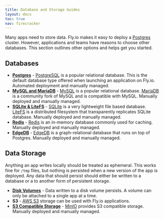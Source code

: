```yaml
---
title: Database and Storage Guides
layout: docs
toc: true
nav: firecracker
---
```


Many apps need to store data. Fly.io makes it easy to deploy a [Postgres](/docs/postgres) cluster. However, applications and teams have reasons to choose other databases. This section outlines other options and helps get you started.

## Databases

- **[Postgres](/docs/postgres)** - [PostgreSQL](https://www.postgresql.org/) is a popular relational database. This is the default database type offered when launching an application on Fly.io. Automated deployment and manually managed.
- **[MySQL and MariaDB](/docs/app-guides/mysql-on-fly/)** - [MySQL](https://www.mysql.com/) is a popular relational database. [MariaDB](https://mariadb.org/) is a community fork of MySQL and is compatible with MySQL. Manually deployed and manually managed.
- **[SQLite & LiteFS](/docs/litefs/)** - [SQLite](https://www.sqlite.org/index.html) is a very lightweight file based database. [LiteFS](/docs/litefs/) is a distributed filesystem that transparently replicates SQLite database. Manually deployed and manually managed.
- **[Redis](/docs/reference/redis/)** - [Redis](https://redis.io/) is an in-memory database commonly used for caching. Manually deployed and manually managed.
- **[EdgeDB](/docs/getting-started/edgedb/)** - [EdgeDB](https://www.edgedb.com/) is a graph-relational database that runs on top of Postgres. Manually deployed and manually managed.

## Data Storage

Anything an app writes locally should be treated as ephemeral. This works fine for `/tmp` files, but nothing is persisted when a new version of the app is deployed. Any data that should persist should either be written to a database or a to another form of persistent storage.

- **[Disk Volumes](/docs/reference/volumes)** - Data written to a disk volume persists. A volume can only be attached to a single app at a time.
- **S3** - [AWS S3](https://aws.amazon.com/s3/) storage can be used with Fly.io applications.
- **[S3 Compatible Storage](/docs/app-guides/minio)** - [MinIO](https://min.io/) provides S3 compatible storage. Manually deployed and manually managed.